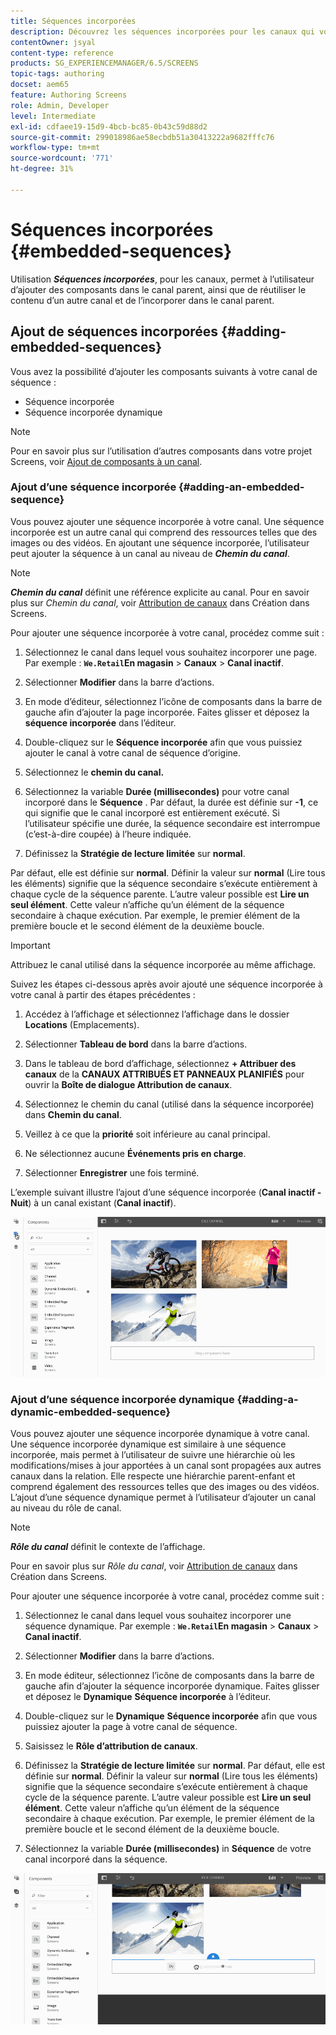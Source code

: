 ```yaml
---
title: Séquences incorporées
description: Découvrez les séquences incorporées pour les canaux qui vous permettent d’ajouter des composants dans le canal parent, de réutiliser également le contenu d’un autre canal et de l’incorporer dans le canal parent.
contentOwner: jsyal
content-type: reference
products: SG_EXPERIENCEMANAGER/6.5/SCREENS
topic-tags: authoring
docset: aem65
feature: Authoring Screens
role: Admin, Developer
level: Intermediate
exl-id: cdfaee19-15d9-4bcb-bc85-0b43c59d88d2
source-git-commit: 299018986ae58ecbdb51a30413222a9682fffc76
workflow-type: tm+mt
source-wordcount: '771'
ht-degree: 31%

---
```


# Séquences incorporées {#embedded-sequences}

Utilisation ***Séquences incorporées***, pour les canaux, permet à l’utilisateur d’ajouter des composants dans le canal parent, ainsi que de réutiliser le contenu d’un autre canal et de l’incorporer dans le canal parent.

## Ajout de séquences incorporées {#adding-embedded-sequences}

Vous avez la possibilité d’ajouter les composants suivants à votre canal de séquence :

* Séquence incorporée
* Séquence incorporée dynamique

>[!NOTE]
>
>Pour en savoir plus sur l’utilisation d’autres composants dans votre projet Screens, voir [Ajout de composants à un canal](adding-components-to-a-channel.md).

### Ajout d’une séquence incorporée {#adding-an-embedded-sequence}

Vous pouvez ajouter une séquence incorporée à votre canal. Une séquence incorporée est un autre canal qui comprend des ressources telles que des images ou des vidéos. En ajoutant une séquence incorporée, l’utilisateur peut ajouter la séquence à un canal au niveau de ***Chemin du canal***.

>[!NOTE]
>***Chemin du canal*** définit une référence explicite au canal.
>Pour en savoir plus sur *Chemin du canal*, voir [Attribution de canaux](channel-assignment.md) dans Création dans Screens.

Pour ajouter une séquence incorporée à votre canal, procédez comme suit :

1. Sélectionnez le canal dans lequel vous souhaitez incorporer une page. Par exemple : **`We.Retail`En magasin** > **Canaux** > **Canal inactif**.

1. Sélectionner **Modifier** dans la barre d’actions.
1. En mode d’éditeur, sélectionnez l’icône de composants dans la barre de gauche afin d’ajouter la page incorporée. Faites glisser et déposez la **séquence incorporée** dans l’éditeur.
1. Double-cliquez sur le **Séquence incorporée** afin que vous puissiez ajouter le canal à votre canal de séquence d’origine.
1. Sélectionnez le **chemin du canal.**
1. Sélectionnez la variable **Durée (millisecondes)** pour votre canal incorporé dans le **Séquence** . Par défaut, la durée est définie sur **-1**, ce qui signifie que le canal incorporé est entièrement exécuté. Si l’utilisateur spécifie une durée, la séquence secondaire est interrompue (c’est-à-dire coupée) à l’heure indiquée.

1. Définissez la **Stratégie de lecture limitée** sur **normal**.

Par défaut, elle est définie sur **normal**. Définir la valeur sur **normal** (Lire tous les éléments) signifie que la séquence secondaire s’exécute entièrement à chaque cycle de la séquence parente. L’autre valeur possible est **Lire un seul élément**. Cette valeur n’affiche qu’un élément de la séquence secondaire à chaque exécution. Par exemple, le premier élément de la première boucle et le second élément de la deuxième boucle.

>[!IMPORTANT]
>
>Attribuez le canal utilisé dans la séquence incorporée au même affichage.
>
>Suivez les étapes ci-dessous après avoir ajouté une séquence incorporée à votre canal à partir des étapes précédentes :
>
>1. Accédez à l’affichage et sélectionnez l’affichage dans le dossier **Locations** (Emplacements).
>1. Sélectionner **Tableau de bord** dans la barre d’actions.
>1. Dans le tableau de bord d’affichage, sélectionnez **+ Attribuer des canaux** de la **CANAUX ATTRIBUÉS ET PANNEAUX PLANIFIÉS** pour ouvrir la **Boîte de dialogue Attribution de canaux**.
>
>1. Sélectionnez le chemin du canal (utilisé dans la séquence incorporée) dans **Chemin du canal**.
>1. Veillez à ce que la **priorité** soit inférieure au canal principal.
>
>1. Ne sélectionnez aucune **Événements pris en charge**.
>1. Sélectionner **Enregistrer** une fois terminé.
>

L’exemple suivant illustre l’ajout d’une séquence incorporée (**Canal inactif - Nuit**) à un canal existant (**Canal inactif**).

![new2](assets/new2.gif)

### Ajout d’une séquence incorporée dynamique {#adding-a-dynamic-embedded-sequence}

Vous pouvez ajouter une séquence incorporée dynamique à votre canal. Une séquence incorporée dynamique est similaire à une séquence incorporée, mais permet à l’utilisateur de suivre une hiérarchie où les modifications/mises à jour apportées à un canal sont propagées aux autres canaux dans la relation. Elle respecte une hiérarchie parent-enfant et comprend également des ressources telles que des images ou des vidéos. L’ajout d’une séquence dynamique permet à l’utilisateur d’ajouter un canal au niveau du rôle de canal.

>[!NOTE]
>
>***Rôle du canal*** définit le contexte de l’affichage.
>
>Pour en savoir plus sur *Rôle du canal*, voir [Attribution de canaux](channel-assignment.md) dans Création dans Screens.

Pour ajouter une séquence incorporée à votre canal, procédez comme suit :

1. Sélectionnez le canal dans lequel vous souhaitez incorporer une séquence dynamique. Par exemple : **`We.Retail`En magasin** > **Canaux** > **Canal inactif**.

1. Sélectionner **Modifier** dans la barre d’actions.
1. En mode éditeur, sélectionnez l’icône de composants dans la barre de gauche afin d’ajouter la séquence incorporée dynamique. Faites glisser et déposez le **Dynamique** **Séquence incorporée** à l’éditeur.

1. Double-cliquez sur le **Dynamique** **Séquence incorporée** afin que vous puissiez ajouter la page à votre canal de séquence.

1. Saisissez le **Rôle d’attribution de canaux**.
1. Définissez la **Stratégie de lecture limitée** sur **normal**. Par défaut, elle est définie sur **normal**. Définir la valeur sur **normal** (Lire tous les éléments) signifie que la séquence secondaire s’exécute entièrement à chaque cycle de la séquence parente. L’autre valeur possible est **Lire un seul élément**. Cette valeur n’affiche qu’un élément de la séquence secondaire à chaque exécution. Par exemple, le premier élément de la première boucle et le second élément de la deuxième boucle.

1. Sélectionnez la variable **Durée (millisecondes)** in **Séquence** de votre canal incorporé dans la séquence.

![dernier](assets/latest.gif)
